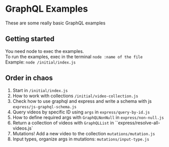 # GraphQL Examples
These are some really basic GraphQL examples

## Getting started
You need node to exec the examples.  
To run the examples, exec in the terminal `node :name of the file`    
Example: `node /initial/index.js`  

## Order in chaos

1. Start in `/initial/index.js`
2. How to work with collections `/initial/video-collection.js`
3. Check how to use graphql and express and write a schema with js `express/js-graphql-schema.js`
4. Query videos by specific ID using `args` in `express/query-by-id.js`
5. How to define required args with `GraphQLNonNull` in `express/non-null.js`
6. Return a collection of videos with `GraphQLList` in ``express/resolve-all-videos.js`
7. Mutations! Add a new video to the collection `mutations/mutation.js`
8. Input types, organize args in mutations: `mutations/input-type.js`

